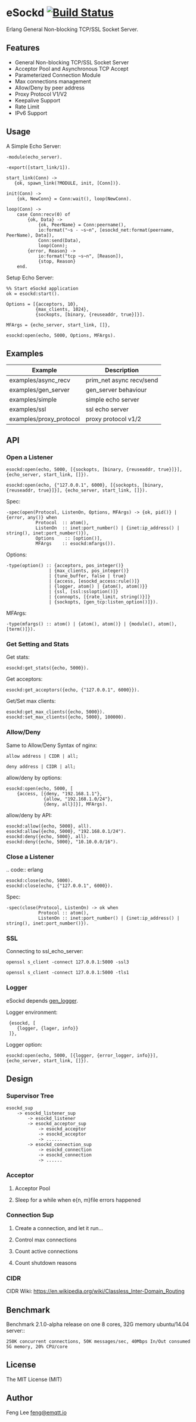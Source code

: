 
# eSockd [![Build Status](https://travis-ci.org/emqtt/esockd.svg?branch=3.0)](https://travis-ci.org/emqtt/esockd)

Erlang General Non-blocking TCP/SSL Socket Server.

## Features

* General Non-blocking TCP/SSL Socket Server
* Acceptor Pool and Asynchronous TCP Accept
* Parameterized Connection Module
* Max connections management
* Allow/Deny by peer address
* Proxy Protocol V1/V2
* Keepalive Support
* Rate Limit
* IPv6 Support

## Usage

A Simple Echo Server:

    -module(echo_server).

    -export([start_link/1]).

    start_link(Conn) ->
       {ok, spawn_link(?MODULE, init, [Conn])}.
          
    init(Conn) ->
        {ok, NewConn} = Conn:wait(), loop(NewConn).

    loop(Conn) ->
        case Conn:recv(0) of
            {ok, Data} ->
                {ok, PeerName} = Conn:peername(),
                io:format("~s - ~s~n", [esockd_net:format(peername, PeerName), Data]),
                Conn:send(Data),
                loop(Conn);
            {error, Reason} ->
                io:format("tcp ~s~n", [Reason]),
                {stop, Reason}
        end.

Setup Echo Server:

    %% Start eSockd application
    ok = esockd:start().

    Options = [{acceptors, 10},
               {max_clients, 1024},
               {sockopts, [binary, {reuseaddr, true}]}].

    MFArgs = {echo_server, start_link, []},

    esockd:open(echo, 5000, Options, MFArgs).

## Examples

Example                 | Description
------------------------|---------------------------
examples/async_recv     | prim_net async recv/send
examples/gen_server     | gen_server behaviour
examples/simple         | simple echo server
examples/ssl            | ssl echo server
examples/proxy_protocol | proxy protocol v1/2

## API

### Open a Listener

    esockd:open(echo, 5000, [{sockopts, [binary, {reuseaddr, true}]}], {echo_server, start_link, []}).

    esockd:open(echo, {"127.0.0.1", 6000}, [{sockopts, [binary, {reuseaddr, true}]}], {echo_server, start_link, []}).

Spec:

    -spec(open(Protocol, ListenOn, Options, MFArgs) -> {ok, pid()} | {error, any()} when
               Protocol  :: atom(),
               ListenOn  :: inet:port_number() | {inet:ip_address() | string(), inet:port_number()}),
               Options	  :: [option()],
               MFArgs    :: esockd:mfargs()).

Options:

    -type(option() :: {acceptors, pos_integer()}
                    | {max_clients, pos_integer()}
                    | {tune_buffer, false | true}
                    | {access, [esockd_access:rule()]}
                    | {logger, atom() | {atom(), atom()}}
                    | {ssl, [ssl:ssloption()]}
                    | {connopts, [{rate_limit, string()}]}
                    | {sockopts, [gen_tcp:listen_option()]}).

MFArgs:

    -type(mfargs() :: atom() | {atom(), atom()} | {module(), atom(), [term()]}).

### Get Setting and Stats

Get stats:

    esockd:get_stats({echo, 5000}).

Get acceptors:

    esockd:get_acceptors({echo, {"127.0.0.1", 6000}}).

Get/Set max clients:

    esockd:get_max_clients({echo, 5000}).
    esockd:set_max_clients({echo, 5000}, 100000).

### Allow/Deny

Same to Allow/Deny Syntax of nginx:

    allow address | CIDR | all;

    deny address | CIDR | all;

allow/deny by options:

    esockd:open(echo, 5000, [
        {access, [{deny, "192.168.1.1"},
                  {allow, "192.168.1.0/24"},
                  {deny, all}]}], MFArgs).

allow/deny by API:

    esockd:allow({echo, 5000}, all).
    esockd:allow({echo, 5000}, "192.168.0.1/24").
    esockd:deny({echo, 5000}, all).
    esockd:deny({echo, 5000}, "10.10.0.0/16").

### Close a Listener

.. code:: erlang

    esockd:close(echo, 5000).
    esockd:close(echo, {"127.0.0.1", 6000}).

Spec:

    -spec(close(Protocol, ListenOn) -> ok when
                Protocol :: atom(),
                ListenOn :: inet:port_number() | {inet:ip_address() | string(), inet:port_number()}).

### SSL

Connecting to ssl_echo_server:

    openssl s_client -connect 127.0.0.1:5000 -ssl3

    openssl s_client -connect 127.0.0.1:5000 -tls1

### Logger

eSockd depends [gen_logger](https://github.com/emqtt/gen_logger).

Logger environment:

     {esockd, [
        {logger, {lager, info}}
     ]},

Logger option:

    esockd:open(echo, 5000, [{logger, {error_logger, info}}], {echo_server, start_link, []}).

## Design

### Supervisor Tree

    esockd_sup 
        -> esockd_listener_sup 
            -> esockd_listener
            -> esockd_acceptor_sup 
                -> esockd_acceptor
                -> esockd_acceptor
                -> ......
            -> esockd_connection_sup
                -> esockd_connection
                -> esockd_connection
                -> ......

### Acceptor

1. Acceptor Pool

2. Sleep for a while when e{n, m}file errors happened

### Connection Sup

1. Create a connection, and let it run...

2. Control max connections

3. Count active connections

4. Count shutdown reasons

### CIDR

CIDR Wiki: https://en.wikipedia.org/wiki/Classless_Inter-Domain_Routing

## Benchmark

Benchmark 2.1.0-alpha release on one 8 cores, 32G memory ubuntu/14.04 server::

    250K concurrent connections, 50K messages/sec, 40Mbps In/Out consumed 5G memory, 20% CPU/core

## License

The MIT License (MIT)

## Author

Feng Lee <feng@emqtt.io>

